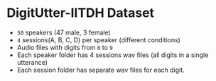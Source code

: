 # DigitUtter-IITDH Dataset

* `50` speakers (47 male, 3 female)
* `4` sessions(A, B, C, D) per speaker (different conditions)
* Audio files with digits from `0` to `9`
* Each speaker folder has 4 sessions wav files (all digits in a single utterance)
* Each session folder has separate wav files for each digit.
